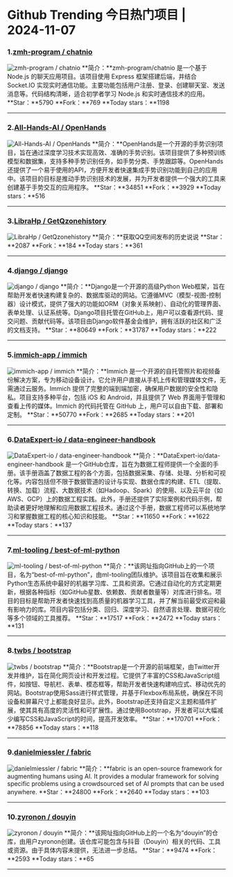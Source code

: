 # Github Trending 今日热门项目 | 2024-11-07
### 1.[zmh-program / chatnio](https://github.com/zmh-program/chatnio)

![zmh-program / chatnio](https://repository-images.githubusercontent.com/667532295/f80a5d1e-6e74-4627-b1b6-4475258aae52)
**简介：**zmh-program/chatnio 是一个基于 Node.js 的聊天应用项目。该项目使用 Express 框架搭建后端，并结合 Socket.IO 实现实时通信功能。主要功能包括用户注册、登录、创建聊天室、发送消息等。代码结构清晰，适合初学者学习 Node.js 和实时通信技术的应用。
**Star：**5790
**Fork：**769
**Today stars：**1198

---

### 2.[All-Hands-AI / OpenHands](https://github.com/All-Hands-AI/OpenHands)

![All-Hands-AI / OpenHands](https://opengraph.githubassets.com/168b78dec373afad982d34a39fd2f7583e9b8c1e0d78a9f96c68b4b9ee8d474c/All-Hands-AI/OpenHands)
**简介：**OpenHands是一个开源的手势识别项目，旨在通过深度学习技术实现高效、准确的手势识别。该项目提供了多种预训练模型和数据集，支持多种手势识别任务，如手势分类、手势跟踪等。OpenHands还提供了一个易于使用的API，方便开发者快速集成手势识别功能到自己的应用中。该项目的目标是推动手势识别技术的发展，并为开发者提供一个强大的工具来创建基于手势交互的应用程序。
**Star：**34851
**Fork：**3929
**Today stars：**516

---

### 3.[LibraHp / GetQzonehistory](https://github.com/LibraHp/GetQzonehistory)

![LibraHp / GetQzonehistory](https://opengraph.githubassets.com/567ea87a2f5e9a61d4f5202b13f30466c53868ee10e9cae97068b2ae3ef9c30a/LibraHp/GetQzonehistory)
**简介：**获取QQ空间发布的历史说说
**Star：**2087
**Fork：**184
**Today stars：**361

---

### 4.[django / django](https://github.com/django/django)

![django / django](https://opengraph.githubassets.com/3e1d65cb274024544f135c7d5b8bcf52d7c819f40e3f0a94704292dc06e60471/django/django)
**简介：**Django是一个开源的高级Python Web框架，旨在帮助开发者快速构建复杂的、数据库驱动的网站。它遵循MVC（模型-视图-控制器）设计模式，提供了强大的功能如ORM（对象关系映射）、自动化的管理界面、表单处理、认证系统等。Django项目托管在GitHub上，用户可以查看源代码、提交问题、贡献代码等。该项目由Django软件基金会维护，拥有活跃的社区和广泛的文档支持。
**Star：**80649
**Fork：**31787
**Today stars：**222

---

### 5.[immich-app / immich](https://github.com/immich-app/immich)

![immich-app / immich](https://repository-images.githubusercontent.com/455229168/ebba3238-9ef5-4891-ad58-a3b0223b12bd)
**简介：**Immich 是一个开源的自托管照片和视频备份解决方案，专为移动设备设计。它允许用户直接从手机上传和管理媒体文件，无需通过云服务。Immich 提供了完整的端到端加密，确保用户数据的安全性和隐私。项目支持多种平台，包括 iOS 和 Android，并且提供了 Web 界面用于管理和查看上传的媒体。Immich 的代码托管在 GitHub 上，用户可以自由下载、部署和定制。
**Star：**50770
**Fork：**2685
**Today stars：**201

---

### 6.[DataExpert-io / data-engineer-handbook](https://github.com/DataExpert-io/data-engineer-handbook)

![DataExpert-io / data-engineer-handbook](https://opengraph.githubassets.com/53ea8503f01d45b5e21e6580033feaf3e98890a91c6396e8aca3537a833f39a6/DataExpert-io/data-engineer-handbook)
**简介：**DataExpert-io/data-engineer-handbook 是一个GitHub仓库，旨在为数据工程师提供一个全面的手册。该手册涵盖了数据工程的各个方面，包括数据采集、存储、处理、分析和可视化等。内容包括但不限于数据管道的设计与实现、数据仓库的构建、ETL（提取、转换、加载）流程、大数据技术（如Hadoop、Spark）的使用、以及云平台（如AWS、GCP）上的数据工程实践。此外，手册还提供了实际案例和代码示例，帮助读者更好地理解和应用数据工程技术。通过这个手册，数据工程师可以系统地学习和掌握数据工程的核心知识和技能。
**Star：**11650
**Fork：**1622
**Today stars：**137

---

### 7.[ml-tooling / best-of-ml-python](https://github.com/ml-tooling/best-of-ml-python)

![ml-tooling / best-of-ml-python](https://opengraph.githubassets.com/7fab1e555eb916b3fcb0dc9dd865b5e1728c5c6df0668c7ffd2c6f37254d732a/ml-tooling/best-of-ml-python)
**简介：**该网址指向GitHub上的一个项目，名为“best-of-ml-python”，由ml-tooling团队维护。该项目旨在收集和展示Python生态系统中最好的机器学习库、工具和资源。它通过自动化的方式定期更新，根据各种指标（如GitHub星数、依赖数、贡献者数量等）对库进行排名。项目的目标是帮助开发者快速找到高质量的机器学习工具，并了解当前最受欢迎和最有影响力的库。项目内容包括分类、回归、深度学习、自然语言处理、数据可视化等多个领域的工具推荐。
**Star：**17517
**Fork：**2472
**Today stars：**131

---

### 8.[twbs / bootstrap](https://github.com/twbs/bootstrap)

![twbs / bootstrap](https://repository-images.githubusercontent.com/2126244/e4760ecf-91fe-4225-b714-4672676f8b92)
**简介：**Bootstrap是一个开源的前端框架，由Twitter开发并维护，旨在简化网页设计和开发过程。它提供了丰富的CSS和JavaScript组件，如按钮、导航栏、表单、模态框等，帮助开发者快速构建响应式、移动优先的网站。Bootstrap使用Sass进行样式管理，并基于Flexbox布局系统，确保在不同设备和屏幕尺寸上都能良好显示。此外，Bootstrap还支持自定义主题和插件扩展，使其具有高度的灵活性和可扩展性。通过使用Bootstrap，开发者可以大幅减少编写CSS和JavaScript的时间，提高开发效率。
**Star：**170701
**Fork：**78856
**Today stars：**118

---

### 9.[danielmiessler / fabric](https://github.com/danielmiessler/fabric)

![danielmiessler / fabric](https://repository-images.githubusercontent.com/738733003/5b35460c-2754-4e72-b14f-d8acb8cb7a5c)
**简介：**fabric is an open-source framework for augmenting humans using AI. It provides a modular framework for solving specific problems using a crowdsourced set of AI prompts that can be used anywhere.
**Star：**24800
**Fork：**2640
**Today stars：**103

---

### 10.[zyronon / douyin](https://github.com/zyronon/douyin)

![zyronon / douyin](https://opengraph.githubassets.com/029acb80258932d94293876ba241b1fed0fc293f1224b7e70d718c05b992331c/zyronon/douyin)
**简介：**该网址指向GitHub上的一个名为“douyin”的仓库，由用户zyronon创建。该仓库可能包含与抖音（Douyin）相关的代码、工具或资源。由于具体内容未提供，无法进一步总结。
**Star：**9474
**Fork：**2593
**Today stars：**65

---

